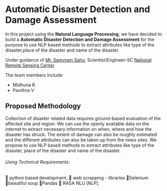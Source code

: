 # Automatic Disaster Detection and Damage Assessment
In this project using the 
**Natural Language Processing**, we have decided
to build a **Automatic Disaster Detection and Damage Assessment** for the purpose to
use NLP based methods to extract attributes like type of the disaster,place of the disaster and name of the disaster.

Under guidance of [Mr. Samvram Sahu](https://www.facebook.com/samvram), Scientist/Engineer-SC [National Remote Sensing Center](https://www.nrsc.gov.in/)

The team members include:
* Midhuna R
* Pavithra V

## Proposed Methodology

Collection of disaster related data requires ground-based
evaluation of the affected site and region. We can use the
openly available data on the internet to extract necessary
information on when, where and how the disaster has
struck. The extent of damage can also be roughly
estimated and the different attributes can also be taken
up from the news sites. We propose to use NLP based
methods to extract attributes like type of the disaster,
place of the disaster and name of the disaster.

###### Using Technical Requirements:

 python based development,
 web scrapping - libraries
Selenium
beautiful soup
Pandas
 RASA NLU [NLP].




